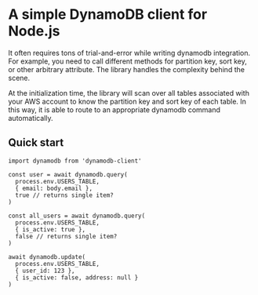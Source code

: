 # A simple DynamoDB client for Node.js

It often requires tons of trial-and-error while writing dynamodb integration. For example, you need to call different methods for partition key, sort key, or other arbitrary attribute. The library handles the complexity behind the scene.

At the initialization time, the library will scan over all tables associated with your AWS account to know the partition key and sort key of each table. In this way, it is able to route to an appropriate dynamodb command automatically.

## Quick start

    import dynamodb from 'dynamodb-client'
    
    const user = await dynamodb.query(
      process.env.USERS_TABLE,
      { email: body.email },
      true // returns single item?
    )

    const all_users = await dynamodb.query(
      process.env.USERS_TABLE,
      { is_active: true },
      false // returns single item?
    )

    await dynamodb.update(
      process.env.USERS_TABLE,
      { user_id: 123 },
      { is_active: false, address: null }
    )
